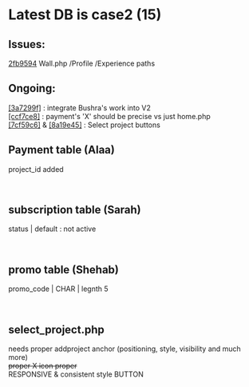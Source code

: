 # Latest DB is case2 (15)

## Issues:
[2fb9594](https://github.com/ShehabSerry/Case-2-Team-2/commit/2fb959458b45ad13893b0722c5c6c885e297336f) Wall.php /Profile /Experience paths </br>

## Ongoing:
[[3a7299f]](https://github.com/ShehabSerry/Case-2-Team-2/commit/3a7299ff682cfab3e4787cb7ead68dcf921bc063) : integrate Bushra's work into V2 </br>
[[ccf7ce8]](https://github.com/ShehabSerry/Case-2-Team-2/commit/ccf7ce81c1e1d9bbaff692db86e44a9f813bc379) : payment's 'X' should be precise vs just home.php </br>
[[7cf59c6]](https://github.com/ShehabSerry/Case-2-Team-2/commit/7cf59c6a8064e05277564abdd32283aae30ddc55) & [[8a19e45]](https://github.com/ShehabSerry/Case-2-Team-2/commit/8a19e4587d76e7159dcdc9592ea2139172cef217) : Select project buttons </br>


## Payment table (Alaa)
project_id added </br>

</br>

## subscription table (Sarah)
status | default : not active </br>

</br>

## promo table (Shehab)
promo_code | CHAR | legnth 5 </br>

</br>

## select_project.php
needs proper addproject anchor (positioning, style, visibility and much more) </br>
~~proper X icon proper~~</br>
RESPONSIVE & consistent style BUTTON </br>
